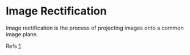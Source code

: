 # Image Rectification
Image rectification is the process of projecting images onto a common image plane.

Refs [1](https://en.wikipedia.org/wiki/Image_rectification)
